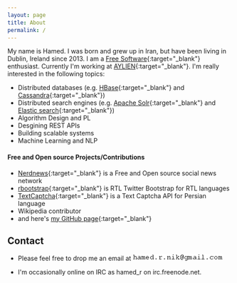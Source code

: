 ```yaml
---
layout: page
title: About
permalink: /
---
```


My name is Hamed. I was born and grew up in Iran, but have been living in Dublin, Ireland since 2013. I am a [Free Software](https://en.wikipedia.org/wiki/Free_software){:target="_blank"} enthusiast. Currently I'm working at [AYLIEN](http://aylien.com/){:target="_blank"}. I'm really interested in the following topics:

* Distributed databases (e.g. [HBase](https://hbase.apache.org/){:target="_blank"} and [Cassandra](http://cassandra.apache.org/){:target="_blank"})
* Distributed search engines (e.g. [Apache Solr](https://lucene.apache.org/solr/){:target="_blank"} and [Elastic search](https://www.elastic.co/products/elasticsearch){:target="_blank"})
* Algorithm Design and PL
* Desgining REST APIs
* Building scalable systems
* Machine Learning and NLP

#### Free and Open source Projects/Contributions
* [Nerdnews](https://github.com/jnaqsh/nerdnews){:target="_blank"} is a Free and Open source social news network
* [rbootstrap](https://github.com/jnaqsh/bootstrap){:target="_blank"} is RTL Twitter Bootstrap for RTL languages
* [TextCaptcha](https://github.com/jnaqsh/farsi_textcaptcha){:target="_blank"} is a Text Captcha API for Persian language
* Wikipedia contributor
* and here's [my GitHub page](https://github.com/iCEAGE){:target="_blank"}

## Contact
* Please feel free to drop me an email at ![alt text](/images/hamed.png "Hamed R. Nik")

* I'm occasionally online on IRC as hamed_r on irc.freenode.net.
